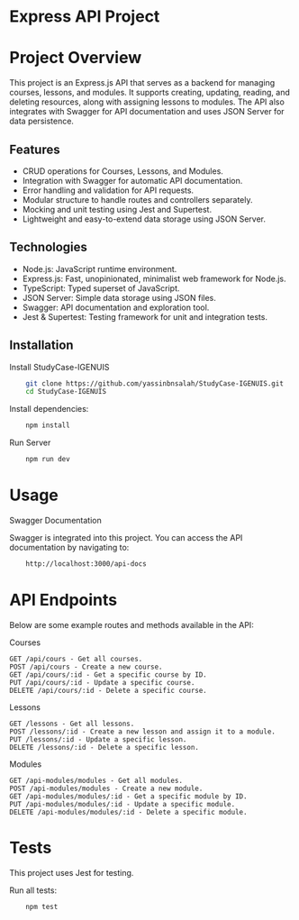 
# Express API Project
# Project Overview
This project is an Express.js API that serves as a backend for managing courses, lessons, and modules. It supports creating, updating, reading, and deleting resources, along with assigning lessons to modules. The API also integrates with Swagger for API documentation and uses JSON Server for data persistence.


## Features

- CRUD operations for Courses, Lessons, and Modules.
- Integration with Swagger for automatic API documentation.
- Error handling and validation for API requests.
- Modular structure to handle routes and controllers separately.
- Mocking and unit testing using Jest and Supertest.
- Lightweight and easy-to-extend data storage using JSON Server.

## Technologies 
- Node.js: JavaScript runtime environment.
- Express.js: Fast, unopinionated, minimalist web framework for Node.js.
- TypeScript: Typed superset of JavaScript.
- JSON Server: Simple data storage using JSON files.
- Swagger: API documentation and exploration tool.
- Jest & Supertest: Testing framework for unit and integration tests.

## Installation

Install StudyCase-IGENUIS  

```bash
    git clone https://github.com/yassinbnsalah/StudyCase-IGENUIS.git
    cd StudyCase-IGENUIS
```
Install dependencies:

```bash
    npm install
```

Run Server

```bash
    npm run dev
```

# Usage
Swagger Documentation

Swagger is integrated into this project. You can access the API documentation by navigating to:
```bash
    http://localhost:3000/api-docs
```


# API Endpoints

Below are some example routes and methods available in the API:

Courses

    GET /api/cours - Get all courses.
    POST /api/cours - Create a new course.
    GET /api/cours/:id - Get a specific course by ID.
    PUT /api/cours/:id - Update a specific course.
    DELETE /api/cours/:id - Delete a specific course.

Lessons

    GET /lessons - Get all lessons.
    POST /lessons/:id - Create a new lesson and assign it to a module.
    PUT /lessons/:id - Update a specific lesson.
    DELETE /lessons/:id - Delete a specific lesson.

Modules

    GET /api-modules/modules - Get all modules.
    POST /api-modules/modules - Create a new module.
    GET /api-modules/modules/:id - Get a specific module by ID.
    PUT /api-modules/modules/:id - Update a specific module.
    DELETE /api-modules/modules/:id - Delete a specific module.


# Tests
This project uses Jest for testing.

Run all tests:
```bash
    npm test

```

